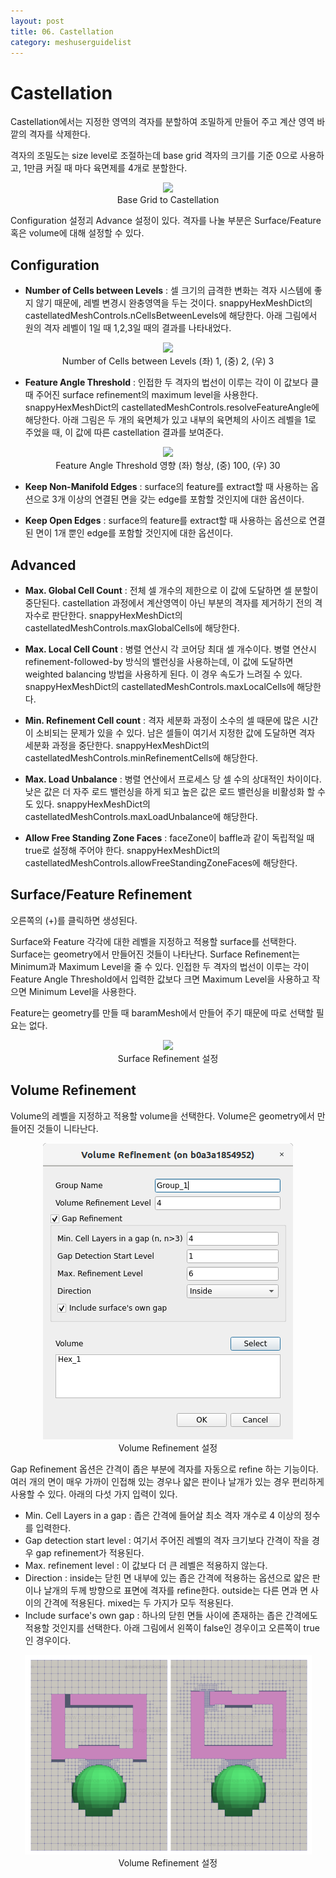 ```yaml
---
layout: post
title: 06. Castellation
category: meshuserguidelist
---
```


# Castellation

Castellation에서는 지정한 영역의 격자를 분할하여 조밀하게 만들어 주고 계산 영역 바깥의 격자를 삭제한다.

격자의 조밀도는 size level로 조절하는데 base grid 격자의 크기를 기준 0으로 사용하고, 1만큼 커질 때 마다 육면제를 4개로 분할한다.

<p style="text-align: center">
    <img src="https://github.com/nextfoam/baram-pages/raw/main/screenshots/pic/mesh_castell.png"><br> Base Grid to Castellation
</p>


Configuration 설정괴 Advance 설정이 있다. 격자를 나눌 부분은 Surface/Feature 혹은 volume에 대해 설정할 수 있다.

## Configuration

+ __Number of Cells between Levels__ : 
셀 크기의 급격한 변화는 격자 시스템에 좋지 않기 때문에, 레벨 변경시 완충영역을 두는 것이다. snappyHexMeshDict의 castellatedMeshControls.nCellsBetweenLevels에 해당한다. 아래 그림에서 원의 격자 레벨이 1일 때 1,2,3일 때의 결과를 나타내었다.

<p style="text-align: center">
    <img src="https://github.com/nextfoam/baram-pages/raw/main/screenshots/pic/mesh_nCellsBetweenLevels.png"><br> Number of Cells between Levels (좌) 1, (중) 2, (우) 3
</p>


+ __Feature Angle Threshold__ : 인접한 두 격자의 법선이 이루는 각이 이 값보다 클 때 주어진 surface refinement의 maximum level을 사용한다. snappyHexMeshDict의 castellatedMeshControls.resolveFeatureAngle에 해당한다. 아래 그림은 두 개의 육면체가 있고 내부의 육면체의 사이즈 레벨을 1로 주었을 때, 이 값에 따른 castellation 결과를 보여준다.

<p style="text-align: center">
    <img src="https://github.com/nextfoam/baram-pages/raw/main/screenshots/pic/mesh_resolveFeature.png"><br> Feature Angle Threshold 영향 (좌) 형상, (중) 100, (우) 30
</p>

+ __Keep Non-Manifold Edges__ : surface의 feature를 extract할 때 사용하는 옵션으로 3개 이상의 연결된 면을 갖는 edge를 포함할 것인지에 대한 옵션이다.

+ __Keep Open Edges__ : surface의 feature를 extract할 때 사용하는 옵션으로 연결된 면이 1개 뿐인 edge를 포함할 것인지에 대한 옵션이다.


## Advanced

+ __Max. Global Cell Count__ : 전체 셀 개수의 제한으로 이 값에 도달하면 셀 분할이 중단된다. castellation 과정에서 계산영역이 아닌 부분의 격자를 제거하기 전의 격자수로 판단한다. snappyHexMeshDict의 castellatedMeshControls.maxGlobalCells에 해당한다.

+ __Max. Local Cell Count__ : 병렬 연산시 각 코어당 최대 셀 개수이다. 병렬 연산시 refinement-followed-by 방식의 밸런싱을 사용하는데, 이 값에 도달하면 weighted balancing 방법을 사용하게 된다. 이 경우 속도가 느려질 수 있다. snappyHexMeshDict의 castellatedMeshControls.maxLocalCells에 해당한다.

+ __Min. Refinement Cell count__ : 격자 세분화 과정이 소수의 셀 때문에 많은 시간이 소비되는 문제가 있을 수 있다. 남은 셀들이 여기서 지정한 값에 도달하면 격자 세분화 과정을 중단한다. snappyHexMeshDict의 castellatedMeshControls.minRefinementCells에 해당한다.

+ __Max. Load Unbalance__ : 병렬 연산에서 프로세스 당 셀 수의 상대적인 차이이다. 낮은 값은 더 자주 로드 밸런싱을 하게 되고 높은 값은 로드 밸런싱을 비활성화 할 수도 있다. snappyHexMeshDict의 castellatedMeshControls.maxLoadUnbalance에 해당한다.

+ __Allow Free Standing Zone Faces__ : faceZone이 baffle과 같이 독립적일 때 true로 설정해 주어야 한다. snappyHexMeshDict의 castellatedMeshControls.allowFreeStandingZoneFaces에 해당한다.

## Surface/Feature Refinement

오른쪽의 (+)를 클릭하면 생성된다.

Surface와 Feature 각각에 대한 레벨을 지정하고 적용할 surface를 선택한다. Surface는 geometry에서 만들어진 것들이 나타난다. Surface Refinement는 Minimum과 Maximum Level을 줄 수 있다. 인접한 두 격자의 법선이 이루는 각이 Feature Angle Threshold에서 입력한 값보다 크면 Maximum Level을 사용하고 작으면 Minimum Level을 사용한다.

Feature는 geometry를 만들 때 baramMesh에서 만들어 주기 때문에 따로 선택할 필요는 없다.

<p style="text-align: center">
    <img src="https://github.com/nextfoam/baram-pages/raw/main/screenshots/pic/mesh_surfaceRefinement.png"><br> Surface Refinement 설정
</p>

## Volume Refinement

Volume의 레벨을 지정하고 적용할 volume을 선택한다. Volume은 geometry에서 만들어진 것들이 니타난다. 

<p style="text-align: center">
    <img src="https://github.com/nextfoam/baram-pages/raw/main/screenshots/pic/mesh_volumeRefinement.png"><br> Volume Refinement 설정
</p>

Gap Refinement 옵션은 간격이 좁은 부분에 격자를 자동으로 refine 하는 기능이다. 여러 개의 면이 매우 가까이 인접해 있는 경우나 얇은 판이나 날개가 있는 경우 편리하게 사용할 수 있다. 아래의 다섯 가지 입력이 있다.

+ Min. Cell Layers in a gap : 좁은 간격에 들어살 최소 격자 개수로 4 이상의 정수를 입력한다.
+ Gap detection start level : 여기서 주어진 레벨의 격자 크기보다 간격이 작을 경우 gap refinement가 적용된다.
+ Max. refinement level : 이 값보다 더 큰 레벨은 적용하지 않는다.
+ Direction : inside는 닫힌 면 내부에 있는 좁은 간격에 적용하는 옵션으로 얇은 판이나 날개의 두께 방향으로 표면에 격자를 refine한다. outside는 다른 면과 면 사이의 간격에 적용된다. mixed는 두 가지가 모두 적용된다.
+ Include surface's own gap : 하나의 닫힌 면들 사이에 존재하는 좁은 간격에도 적용할 것인지를 선택한다. 아래 그림에서 왼쪽이 false인 경우이고 오른쪽이 true인 경우이다.

<p style="text-align: center">
    <img src="https://github.com/nextfoam/baram-pages/raw/main/screenshots/pic/mesh_volumeRefinement-1.png"><br> Volume Refinement 설정
</p>




